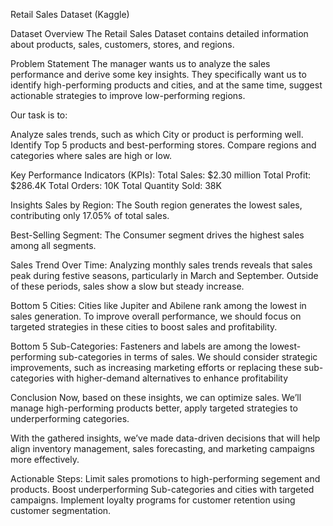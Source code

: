 
Retail Sales Dataset (Kaggle)

Dataset Overview
The Retail Sales Dataset contains detailed information about products, sales, customers, stores, and regions.

Problem Statement
The manager wants us to analyze the sales performance and derive some key insights. They specifically want us to identify high-performing products and cities, and at the same time, suggest actionable strategies to improve low-performing regions.

Our task is to:

Analyze sales trends, such as which City or product is performing well.
Identify Top 5 products and best-performing stores.
Compare regions and categories where sales are high or low.


Key Performance Indicators (KPIs):
Total Sales: $2.30 million
Total Profit: $286.4K
Total Orders: 10K
Total Quantity Sold: 38K

Insights
Sales by Region:
The South region generates the lowest sales, contributing only 17.05% of total sales.

Best-Selling Segment:
The Consumer segment drives the highest sales among all segments.

Sales Trend Over Time:
Analyzing monthly sales trends reveals that sales peak during festive seasons, particularly in March and September.
Outside of these periods, sales show a slow but steady increase.

Bottom 5 Cities:
Cities like Jupiter and Abilene rank among the lowest in sales generation.
To improve overall performance, we should focus on targeted strategies in these cities to boost sales and profitability.

Bottom 5 Sub-Categories:
Fasteners and labels are among the lowest-performing sub-categories in terms of sales.
We should consider strategic improvements, such as increasing marketing efforts or replacing these sub-categories with higher-demand alternatives to enhance profitability

Conclusion
Now, based on these insights, we can optimize sales. We’ll manage high-performing products better, apply targeted strategies to underperforming categories.

With the gathered insights, we’ve made data-driven decisions that will help align inventory management, sales forecasting, and marketing campaigns more effectively.

Actionable Steps:
Limit sales promotions to high-performing segement and products.
Boost underperforming Sub-categories and cities with targeted campaigns.
Implement loyalty programs for customer retention using customer segmentation.


